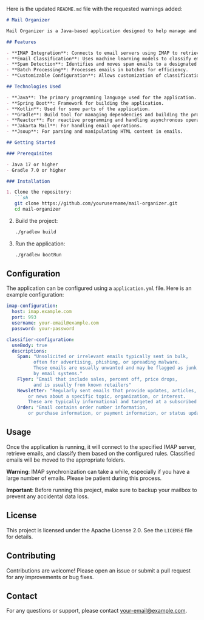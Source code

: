 Here is the updated `README.md` file with the requested warnings added:

```markdown
# Mail Organizer

Mail Organizer is a Java-based application designed to help manage and organize emails, particularly for handling spam and other unwanted messages. The application uses IMAP to connect to email servers, retrieve messages, and classify them using machine learning models.

## Features

- **IMAP Integration**: Connects to email servers using IMAP to retrieve messages.
- **Email Classification**: Uses machine learning models to classify emails based on their content.
- **Spam Detection**: Identifies and moves spam emails to a designated folder.
- **Batch Processing**: Processes emails in batches for efficiency.
- **Customizable Configuration**: Allows customization of classification rules and folder mappings.

## Technologies Used

- **Java**: The primary programming language used for the application.
- **Spring Boot**: Framework for building the application.
- **Kotlin**: Used for some parts of the application.
- **Gradle**: Build tool for managing dependencies and building the project.
- **Reactor**: For reactive programming and handling asynchronous operations.
- **Jakarta Mail**: For handling email operations.
- **Jsoup**: For parsing and manipulating HTML content in emails.

## Getting Started

### Prerequisites

- Java 17 or higher
- Gradle 7.0 or higher

### Installation

1. Clone the repository:
   ```sh
   git clone https://github.com/yourusername/mail-organizer.git
   cd mail-organizer
   ```

2. Build the project:
   ```sh
   ./gradlew build
   ```

3. Run the application:
   ```sh
   ./gradlew bootRun
   ```

## Configuration

The application can be configured using a `application.yml` file. Here is an example configuration:

```yaml
imap-configuration:
  host: imap.example.com
  port: 993
  username: your-email@example.com
  password: your-password

classifier-configuration:
  useBody: true
  descriptions:
    Spam: "Unsolicited or irrelevant emails typically sent in bulk,
          often for advertising, phishing, or spreading malware.
          These emails are usually unwanted and may be flagged as junk
          by email systems."
    Flyer: "Email that include sales, percent off, price drops,
          and is usually from known retailers"
    Newsletter: "Regularly sent emails that provide updates, articles,
        or news about a specific topic, organization, or interest.
        These are typically informational and targeted at a subscribed audience."
    Order: "Email contains order number information,
        or purchase information, or payment information, or status updates"
```

## Usage

Once the application is running, it will connect to the specified IMAP server, retrieve emails, and classify them based on the configured rules. Classified emails will be moved to the appropriate folders.

**Warning**: IMAP synchronization can take a while, especially if you have a large number of emails. Please be patient during this process.

**Important**: Before running this project, make sure to backup your mailbox to prevent any accidental data loss.

## License

This project is licensed under the Apache License 2.0. See the `LICENSE` file for details.

## Contributing

Contributions are welcome! Please open an issue or submit a pull request for any improvements or bug fixes.

## Contact

For any questions or support, please contact [your-email@example.com](mailto:your-email@example.com).
```